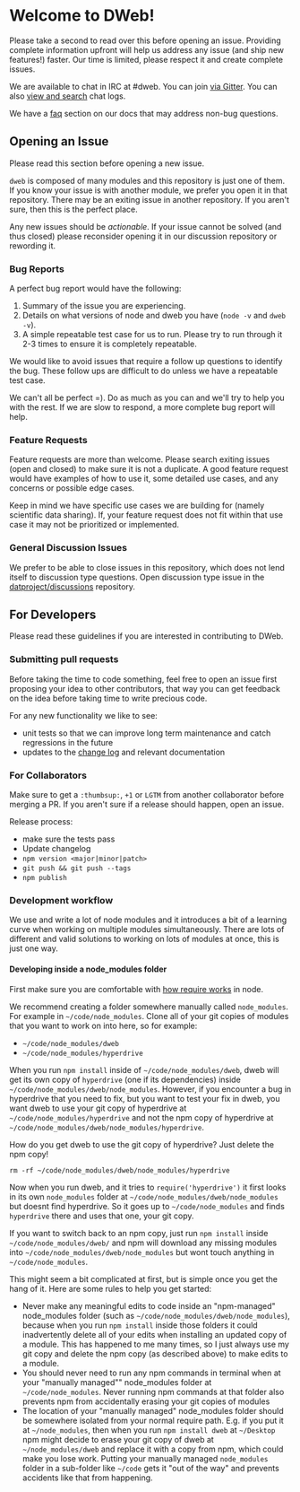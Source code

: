 # Welcome to DWeb!

Please take a second to read over this before opening an issue. Providing complete information upfront will help us address any issue (and ship new features!) faster. Our time is limited, please respect it and create complete issues.

We are available to chat in IRC at #dweb. You can join [via Gitter](https://gitter.im/datproject/discussions). You can also [view and search](https://botbot.me/freenode/dweb/) chat logs.

We have a [faq](https://docs.dwebx.org/faq) section on our docs that may address non-bug questions.

## Opening an Issue

Please read this section before opening a new issue. 

`dweb` is composed of many modules and this repository is just one of them. If you know your issue is with another module, we prefer you open it in that repository. There may be an exiting issue in another repository. If you aren't sure, then this is the perfect place.

Any new issues should be *actionable*. If your issue cannot be solved (and thus closed) please reconsider opening it in our discussion repository or rewording it.

### Bug Reports

A perfect bug report would have the following:

1. Summary of the issue you are experiencing.
2. Details on what versions of node and dweb you have (`node -v` and `dweb -v`).
3. A simple repeatable test case for us to run. Please try to run through it 2-3 times to ensure it is completely repeatable.

We would like to avoid issues that require a follow up questions to identify the bug. These follow ups are difficult to do unless we have a repeatable test case.

We can't all be perfect =). Do as much as you can and we'll try to help you with the rest. If we are slow to respond, a more complete bug report will help.

### Feature Requests

Feature requests are more than welcome. Please search exiting issues (open and closed) to make sure it is not a duplicate. A good feature request would have examples of how to use it, some detailed use cases, and any concerns or possible edge cases.

Keep in mind we have specific use cases we are building for (namely scientific data sharing). If, your feature request does not fit within that use case it may not be prioritized or implemented.

### General Discussion Issues

We prefer to be able to close issues in this repository, which does not lend itself to discussion type questions. Open discussion type issue in the [datproject/discussions](https://github.com/datproject/discussions/issues) repository.

## For Developers

Please read these guidelines if you are interested in contributing to DWeb.

### Submitting pull requests

Before taking the time to code something, feel free to open an issue first proposing your idea to other contributors, that way you can get feedback on the idea before taking time to write precious code.

For any new functionality we like to see:

* unit tests so that we can improve long term maintenance and catch regressions in the future
* updates to the [change log](http://keepachangelog.com/) and relevant documentation

### For Collaborators

Make sure to get a `:thumbsup:`, `+1` or `LGTM` from another collaborator before merging a PR. If you aren't sure if a release should happen, open an issue.

Release process:

- make sure the tests pass
- Update changelog
- `npm version <major|minor|patch>`
- `git push && git push --tags`
- `npm publish`

### Development workflow

We use and write a lot of node modules and it introduces a bit of a learning curve when working on multiple modules simultaneously. There are lots of different and valid solutions to working on lots of modules at once, this is just one way.

#### Developing inside a node_modules folder

First make sure you are comfortable with [how require works](https://github.com/maxogden/art-of-node#how-require-works) in node.

We recommend creating a folder somewhere manually called `node_modules`. For example in `~/code/node_modules`. Clone all of your git copies of modules that you want to work on into here, so for example:

- `~/code/node_modules/dweb`
- `~/code/node_modules/hyperdrive`

When you run `npm install` inside of `~/code/node_modules/dweb`, dweb will get its own copy of `hyperdrive` (one if its dependencies) inside `~/code/node_modules/dweb/node_modules`. However, if you encounter a bug in hyperdrive that you need to fix, but you want to test your fix in dweb, you want dweb to use your git copy of hyperdrive at `~/code/node_modules/hyperdrive` and not the npm copy of hyperdrive at `~/code/node_modules/dweb/node_modules/hyperdrive`.

How do you get dweb to use the git copy of hyperdrive? Just delete the npm copy!

```
rm -rf ~/code/node_modules/dweb/node_modules/hyperdrive
```

Now when you run dweb, and it tries to `require('hyperdrive')` it first looks in its own `node_modules` folder at `~/code/node_modules/dweb/node_modules` but doesnt find hyperdrive. So it goes up to `~/code/node_modules` and finds `hyperdrive` there and uses that one, your git copy.

If you want to switch back to an npm copy, just run `npm install` inside `~/code/node_modules/dweb/` and npm will download any missing modules into `~/code/node_modules/dweb/node_modules` but wont touch anything in `~/code/node_modules`.

This might seem a bit complicated at first, but is simple once you get the hang of it. Here are some rules to help you get started:

- Never make any meaningful edits to code inside an "npm-managed" node_modules folder (such as `~/code/node_modules/dweb/node_modules`), because when you run `npm install` inside those folders it could inadvertently delete all of your edits when installing an updated copy of a module. This has happened to me many times, so I just always use my git copy and delete the npm copy (as described above) to make edits to a module.
- You should never need to run any npm commands in terminal when at your "manually managed"" node_modules folder at `~/code/node_modules`. Never running npm commands at that folder also prevents npm from accidentally erasing your git copies of modules
- The location of your "manually managed" node_modules folder should be somewhere isolated from your normal require path. E.g. if you put it at `~/node_modules`, then when you run `npm install dweb` at `~/Desktop` npm might decide to erase your git copy of dweb at `~/node_modules/dweb` and replace it with a copy from npm, which could make you lose work. Putting your manually managed `node_modules` folder in a sub-folder like `~/code` gets it "out of the way" and prevents accidents like that from happening.

